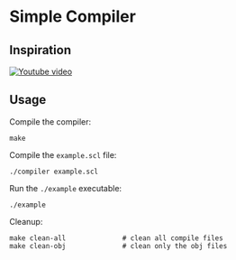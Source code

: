 # Simple Compiler

## Inspiration

[![Youtube video](https://img.youtube.com/vi/HOe2YFnzO2I/0.jpg)](https://youtu.be/HOe2YFnzO2I)

## Usage

Compile the compiler:

```
make
```

Compile the `example.scl` file:

```
./compiler example.scl
```

Run the `./example` executable:

```
./example
```

Cleanup:

```
make clean-all              # clean all compile files
make clean-obj              # clean only the obj files
```
